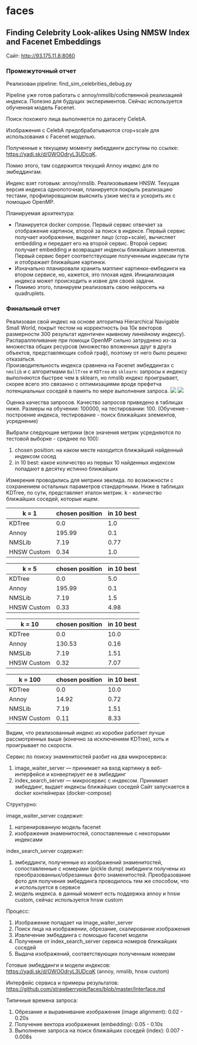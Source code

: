 # faces
## Finding Celebrity Look-alikes Using NMSW Index and Facenet Embeddings

Сайт: http://93.175.11.8:8080

### Промежуточный отчет

Реализован pipeline: find_sim_celebrities_debug.py

Pipeline уже готов работать с annoy/nmslib/собственной реализацией индекса. Полезно для будущих экспериментов.
Сейчас используется обученная модель Facenet.

Поиск похожего лица выполняется по датасету CelebA.

Изображения с CelebA предобрабатываются crop+scale для использования с Facenet моделью.

Полученные к текущему моменту эмбеддинги доступны по ссылке: https://yadi.sk/d/GWOOdryL3UDcqK.

Помио этого, там содержится текущий Annoy индекс для по эмбеддингам.

Индекс взят готовым: annoy/nmslib. Реализовываем HNSW. Текущая версия индекса однопоточная, планируется покрыть реализацию тестами, профилировщиком выяснить узкие места и ускорить их с помощью OpenMP.

Планируемая архитектура:

- Планируется docker compose. Первый сервис отвечает за отображение картинок, второй за поиск в индексе.
Первый сервис получает изображение, выделяет лицо (crop+scale), вычисляет embedding и передает его на второй сервис.
Второй сервис получает embedding и возвращает индексы ближайших элементов.
Первый сервис берет соответствующие полученным индексам пути и отображает ближайшие картинки.
- Изначально планировали хранить маппинг картинки-ембединги на втором сервисе, но, кажется, это плохая идея. Инициализация индекса может происходить и извне для своей задачи.
- Помимо этого, планируем реализовать свою нейросеть на quadruplets.

### Финальный отчет

Реализован свой индекс на основе алгоритма Hierarchical Navigable Small World, покрыт тестом на корректность (на 10к векторов размерности 300 результат идентичен наивному линейному индексу). Распараллеливание при помощи OpenMP сильно затруднено из-за множества общих ресурсов (множество вложенных друг в друга объектов, представляющих собой граф), поэтому от него было решено отказаться.   
Производительность индекса сравнена на Facenet эмбеддингах с `nmslib` и с алгоритмами `BallTree` и `KDTree` из `sklearn`: запросы к индексу выполняются быстрее чем в sklearn, но nmslib индекс проигрывает, скорее всего это связанно с оптимизациями вроде префетча потенциальных соседей в память по мере выполнения запроса.
![](https://i.imgur.com/XEP9ZF0.png)
![](https://i.imgur.com/iZ0jQA5.png)

Оценка качества запросов.
Качество запросов приведено в таблицах ниже.
Размеры на обучении: 100000, на тестировании: 100.
(Обучение - построение индекса, тестирование - поиск ближайших элементов, усреднение)

Выбрали следующие метрики (все значения метрик усредняются по тестовой выборке - среднее по 100):

1) chosen position: на каком месте находится ближайший найденный индексом сосед
2) in 10 best: какое количество из первых 10 найденных индексом попадают в десятку истинно ближайших

Измерения проводились для метрики эвклида. по возможности с сохранением остальных параметров стандартными.
Ниже в таблицах KDTree, по сути, представляет эталон метрик.
k - количество ближайших соседей, которые ищем.


| k = 1       | chosen position | in 10 best |
|-------------|-----------------|------------|
| KDTree      | 0.0             | 1.0        |
| Annoy       | 195.99          | 0.1        |
| NMSLib      | 7.19            | 0.77       |
| HNSW Custom | 0.34            | 1.0        |

| k = 5       | chosen position | in 10 best |
|-------------|-----------------|------------|
| KDTree      | 0.0             | 5.0        |
| Annoy       | 195.99          | 0.1        |
| NMSLib      | 7.19            | 1.5        |
| HNSW Custom | 0.33            | 4.98       |

| k = 10      | chosen position | in 10 best |
|-------------|-----------------|------------|
| KDTree      | 0.0             | 10.0       |
| Annoy       | 130.53          | 0.16       |
| NMSLib      | 7.19            | 1.51       |
| HNSW Custom | 0.32            | 7.07       |

| k = 100     | chosen position | in 10 best |
|-------------|-----------------|------------|
| KDTree      | 0.0             | 10.0       |
| Annoy       | 14.92           | 0.72       |
| NMSLib      | 7.19            | 1.51       |
| HNSW Custom | 0.11            | 8.33       |


Видим, что реализованный индекс из коробки работает лучше рассмотренных выше (конечно за исключением KDTree), хоть и проигрывает по скорости.

Сервис по поиску знаменитостей разбит на два микросервиса:
1) image_waiter_server — принимает на вход картинку в веб-интерфейсе и конвертирует ее в эмбеддинг
2) index_search_server — микросервис с индексом. Принимает эмбеддинг, выдает индексы ближайших соседей
Сайт запускается в docker контейнерах (docker-compose)

Структурно:

image_waiter_server содержит:
1) натренированную модель facenet
2) изображения знаменитостей, сопоставленные с некоторыми индексами

index_search_server содержит:
1) эмбеддинги, полученные из изображений знаменитостей, сопоставленные  с номерами (pickle dump)
эмбединги получены из преобразованных/обрезанных фото знаменитостей. Преобразование фото для получения эмбеддинга проводилось тем же способом, что и используется в сервисе
2) модель индекса. в данный момент есть поддержка annoy и hnsw custom, сейчас используется hnsw custom

Процесс:
1) Изображение попадает на image_waiter_server
2) Поиск лица на изображении, обрезание, скалирование изображения
3) Извлечение эмбеддинга с помощью facenet модели
4) Получение от index_search_server сервиса номеров ближайших соседей
5) Выдача изображений, соответствующих полученным номерам

Готовые эмбеддинги и модели индексов: https://yadi.sk/d/GWOOdryL3UDcqK (annoy, nmslib, hnsw custom)

Интерфейс сервиса и примеры результатов: https://github.com/strawberrypie/faces/blob/master/Interface.md

Типичные времена запроса:
1) Обрезание и выравнивание изображения (image alignment): 0.02 - 0.20s
2) Получение вектора изображения (embedding): 0.05 - 0.10s
3) Выполнение запроса на поиск ближайших соседей (index): 0.007 - 0.008s
